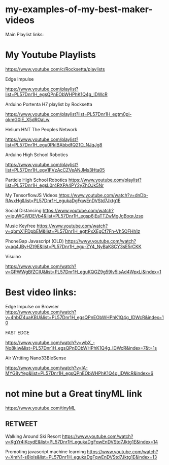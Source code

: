 # my-examples-of-my-best-maker-videos


Main Playlist links:

# My Youtube Playlists

https://www.youtube.com/c/Rocksetta/playlists



Edge Impulse

https://www.youtube.com/playlist?list=PL57Dnr1H_egsQPnEObWHPhK1Q4g_IDWcR



Arduino Portenta H7 playlist by Rocksetta



https://www.youtube.com/playlist?list=PL57Dnr1H_egtm0pi-okmG0iE_X5dROaLw




Helium HNT The Peoples Network


https://www.youtube.com/playlist?list=PL57Dnr1H_egu0PkIBAbbdfQ21O_NJqJg8

Arduino High School Robotics

https://www.youtube.com/playlist?list=PL57Dnr1H_egv1FVzAcCZVeANJMs3Hta05


Particle High School Robotics
https://www.youtube.com/playlist?list=PL57Dnr1H_egsL0r4RXPA4PY2yZhOJk5Nr


My TensorflowJS Videos
https://www.youtube.com/watch?v=dnDb-RAvxHg&list=PL57Dnr1H_egukaDgFqwEnDVStd7Jktg1E


Social Distancing
https://www.youtube.com/watch?v=jquWGWDEVb4&list=PL57Dnr1H_egsp6jEaTTZwMgJgBoqrJzsq


Music Keyfree
https://www.youtube.com/watch?v=qbmX1FDpbEM&list=PL57Dnr1H_egttPxXEgCf7Fn-Vh5OFHh1z



PhoneGap Javascript (OLD)
https://www.youtube.com/watch?v=aq4JByHZt9E&list=PL57Dnr1H_egu-ZY4_NyBaK8CY3sE5rCKK



Visuino

https://www.youtube.com/watch?v=GPWWgBfZCIU&list=PL57Dnr1H_eguKQGZ9g59Iv5IsAd4WpxLi&index=1





# Best video links:
 
Edge Impulse on Browser  
https://www.youtube.com/watch?v=4hbIZ4uaKBU&list=PL57Dnr1H_egsQPnEObWHPhK1Q4g_IDWcR&index=10


FAST EDGE  

https://www.youtube.com/watch?v=wbX_-No8kIw&list=PL57Dnr1H_egsQPnEObWHPhK1Q4g_IDWcR&index=7&t=1s


Air Wrtiting Nano33BleSense

https://www.youtube.com/watch?v=IA-MYG8vYeg&list=PL57Dnr1H_egsQPnEObWHPhK1Q4g_IDWcR&index=6




# not mine but a Great tinyML link

https://www.youtube.com/tinyML



## RETWEET

Walking Around Ski Resort
https://www.youtube.com/watch?v=KgYr4IKcydE&list=PL57Dnr1H_egukaDgFqwEnDVStd7Jktg1E&index=14

Promoting javascript machine learning
https://www.youtube.com/watch?v=XmN1-s8loIs&list=PL57Dnr1H_egukaDgFqwEnDVStd7Jktg1E&index=13







